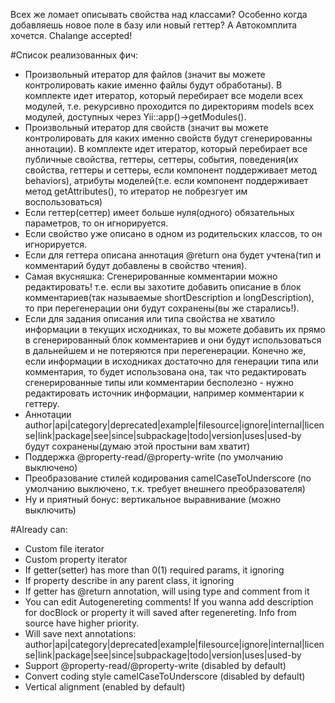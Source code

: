 Всех же ломает описывать свойства над классами? Особенно когда добавляешь новое поле в базу или новый геттер?
А Автокомплита хочется. Chalange accepted!


#Список реализованных фич:

- Произвольный итератор для файлов (значит вы можете контролировать какие именно файлы будут обработаны). В комплекте идет итератор, который перебирает все модели всех модулей, т.е. рекурсивно проходится по директориям models всех модулей, доступных через Yii::app()->getModules().
- Произвольный итератор для свойств (значит вы можете контролировать для каких именно свойств будут сгенерированны аннотации). В комплекте идет итератор, который перебирает все публичные свойства, геттеры, сеттеры, события, поведения(их свойства, геттеры и сеттеры, если компонент поддерживает метод behaviors), атрибуты моделей(т.е. если компонент поддерживает метод getAttributes(), то итератор не побрезгует им воспользоваться)
- Если геттер(сеттер) имеет больше нуля(одного) обязательных параметров, то он игнорируется.
- Если свойство уже описано в одном из родительских классов, то он игнорируется.
- Если для геттера описана аннотация @return она будет учтена(тип и комментарий будут добавлены в свойство чтения).
- Самая вкусняшка: Сгенерированные комментарии можно редактировать! т.е. если вы захотите добавить описание в блок комментариев(так называемые shortDescription и longDescription), то при перегенерации они будут сохранены(вы же старались!).
- Если для задания описания или типа свойства не хватило информации в текущих исходниках, то вы можете добавить их прямо в сгенерированный блок комментариев и они будут использоваться в дальнейшем и не потеряются при перегенерации. Конечно же, если информации в исходниках достаточно для генерации типа или комментария, то будет использована она, так что редактировать сгенерированные типы или комментарии бесполезно - нужно редактировать источник информации, например комментарии к геттеру.
- Аннотации author|api|category|deprecated|example|filesource|ignore|internal|license|link|package|see|since|subpackage|todo|version|uses|used-by будут сохранены(думаю этой простыни вам хватит)
- Поддержка @property-read/@property-write (по умолчанию выключено)
- Преобразование стилей кодирования camelCaseToUnderscore (по умолчанию выключено, т.к. требует внешнего преобразователя)
- Ну и приятный бонус: вертикальное выравнивание (можно выключить)

#Already can:

- Custom file iterator
- Custom property iterator
- If getter(setter) has more than 0(1) required params, it ignoring
- If property describe in any parent class, it ignoring
- If getter has @return annotation, will using type and comment from it
- You can edit Autogenereting comments! If  you wanna add description for docBlock or property it will saved
after regenereting. Info from source have higher priority.
- Will save next annotations: author|api|category|deprecated|example|filesource|ignore|internal|license|link|package|see|since|subpackage|todo|version|uses|used-by
- Support @property-read/@property-write (disabled by default)
- Convert coding style camelCaseToUnderscore (disabled by default)
- Vertical alignment (enabled by default)